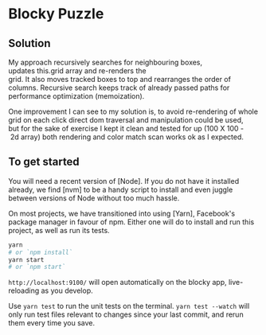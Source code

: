 # Blocky Puzzle

## Solution

My approach recursively searches for neighbouring boxes, updates this.grid array and re-renders the grid. It also moves tracked boxes to top and rearranges the order of columns. Recursive search keeps track of already passed paths for performance optimization (memoization).

One improvement I can see to my solution is, to avoid re-rendering of whole grid on each click direct dom traversal and manipulation could be used,  but for the sake of exercise I kept it clean and tested for up (100 X 100 - 2d array) both rendering and color match scan works ok as I expected.

## To get started

You will need a recent version of [Node]. If you do not have it installed already, we find [nvm] to be a handy script to install and even juggle between versions of Node without too much hassle.

On most projects, we have transitioned into using [Yarn], Facebook's package manager in favour of npm. Either one will do to install and run this project, as well as run its tests.

```sh
yarn
# or `npm install`
yarn start
# or `npm start`
```

`http://localhost:9100/` will open automatically on the blocky app, live-reloading as you develop.

Use `yarn test` to run the unit tests on the terminal. `yarn test --watch` will only run test files relevant to changes since your last commit, and rerun them every time you save.


